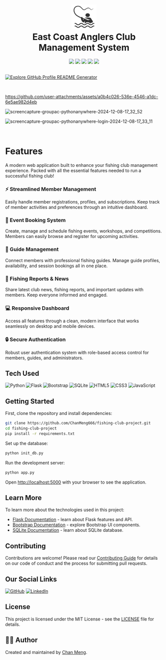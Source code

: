 <div align="center">
 <h1> <img src="/app/static/images/shipfishing.svg" width="80px"><br/>East Coast Anglers Club Management System</h1>
 <img src="https://img.shields.io/badge/python-3.9-blue"/>
 <img src="https://img.shields.io/badge/flask-2.0-brightgreen"/>
 <img src="https://img.shields.io/badge/bootstrap-5.0-purple"/>
 <img src="https://img.shields.io/badge/sqlite-3.0-orange"/>
 <img src="https://img.shields.io/badge/License-MIT-green"/>
</div>

<br/>

[![Explore GitHub Profile README Generator](https://gradient-svg-generator.vercel.app/?text=👉+Try+It+Now!+👈&height=40&template=pride-rainbow)](https://groupac.pythonanywhere.com/)

<br/>

https://github.com/user-attachments/assets/a0b4c026-536e-4546-a1dc-6e5ae982d4eb


![screencapture-groupac-pythonanywhere-2024-12-08-17_32_52](https://github.com/user-attachments/assets/e8ab9522-7b2d-4ea3-8687-aba0b774bcb7)

![screencapture-groupac-pythonanywhere-login-2024-12-08-17_33_11](https://github.com/user-attachments/assets/a777c8a2-b5a4-4c06-9d74-b42c9e5acb29)


<br/>

# Features
A modern web application built to enhance your fishing club management experience. Packed with all the essential features needed to run a successful fishing club!

### ⚡ Streamlined Member Management
Easily handle member registrations, profiles, and subscriptions. Keep track of member activities and preferences through an intuitive dashboard.

### 📅 Event Booking System
Create, manage and schedule fishing events, workshops, and competitions. Members can easily browse and register for upcoming activities.

### 👥 Guide Management
Connect members with professional fishing guides. Manage guide profiles, availability, and session bookings all in one place.

### 🎣 Fishing Reports & News
Share latest club news, fishing reports, and important updates with members. Keep everyone informed and engaged.

### 💻 Responsive Dashboard
Access all features through a clean, modern interface that works seamlessly on desktop and mobile devices.

### 🔒 Secure Authentication
Robust user authentication system with role-based access control for members, guides, and administrators.

## Tech Used
![Python](https://img.shields.io/badge/python-%2314354C.svg?style=for-the-badge&logo=python&logoColor=white)
![Flask](https://img.shields.io/badge/flask-%23000.svg?style=for-the-badge&logo=flask&logoColor=white)
![Bootstrap](https://img.shields.io/badge/bootstrap-%23563D7C.svg?style=for-the-badge&logo=bootstrap&logoColor=white)
![SQLite](https://img.shields.io/badge/sqlite-%2307405e.svg?style=for-the-badge&logo=sqlite&logoColor=white)
![HTML5](https://img.shields.io/badge/html5-%23E34F26.svg?style=for-the-badge&logo=html5&logoColor=white)
![CSS3](https://img.shields.io/badge/css3-%231572B6.svg?style=for-the-badge&logo=css3&logoColor=white)
![JavaScript](https://img.shields.io/badge/javascript-%23323330.svg?style=for-the-badge&logo=javascript&logoColor=%23F7DF1E)

## Getting Started

First, clone the repository and install dependencies:

```bash
git clone https://github.com/ChanMeng666/fishing-club-project.git
cd fishing-club-project
pip install -r requirements.txt
```

Set up the database:

```bash
python init_db.py
```

Run the development server:

```bash
python app.py
```

Open [http://localhost:5000](http://localhost:5000) with your browser to see the application.

## Learn More

To learn more about the technologies used in this project:

- [Flask Documentation](https://flask.palletsprojects.com/) - learn about Flask features and API.
- [Bootstrap Documentation](https://getbootstrap.com/docs/) - explore Bootstrap UI components.
- [SQLite Documentation](https://www.sqlite.org/docs.html) - learn about SQLite database.

## Contributing

Contributions are welcome! Please read our [Contributing Guide](CONTRIBUTING.md) for details on our code of conduct and the process for submitting pull requests.

## Our Social Links
[![GitHub](https://img.shields.io/badge/github-%23121011.svg?style=normal&logo=github&logoColor=white)](https://github.com/ChanMeng666)
[![LinkedIn](https://img.shields.io/badge/linkedin-%230077B5.svg?style=normal&logo=linkedin&logoColor=white)](https://www.linkedin.com/in/chanmeng666/)

## License

This project is licensed under the MIT License - see the [LICENSE](LICENSE) file for details.

## 🙋‍♀ Author

Created and maintained by [Chan Meng](https://github.com/ChanMeng666).
